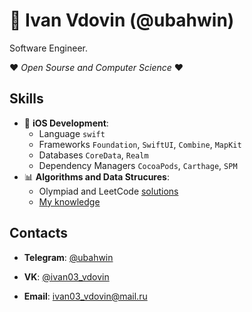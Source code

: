 # 🚀 Ivan Ⅴdovin (@ubahwin)

Software Engineer. 

❤ *Open Sourse and Computer Science* ❤

## Skills

- 📱 **iOS Development**:
  - Language `swift`
  - Frameworks `Foundation`, `SwiftUI`, `Combine`, `MapKit`
  - Databases `CoreData`, `Realm`
  - Dependency Managers `CocoaPods`, `Carthage`, `SPM`
- 📊 **Algorithms and Data Strucures**:
  - Olympiad and LeetCode [solutions](https://github.com/ubahwin/leetcode)
  - [My knowledge](https://github.com/ubahwin/learning-algoritms-swift)

## Contacts

- **Telegram**: [@ubahwin](https://t.me/ubahwin)

- **VK**: [@ivan03_vdovin](https://vk.com/ivan03_vdovin)

- **Email**: [ivan03_vdovin@mail.ru](mailto:ivan03_vdovin@mail.ru)
